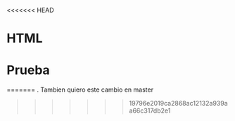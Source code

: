 <<<<<<< HEAD
# HTML
# Prueba
=======
.
Tambien quiero este cambio en master
>>>>>>> 19796e2019ca2868ac12132a939aa66c317db2e1
